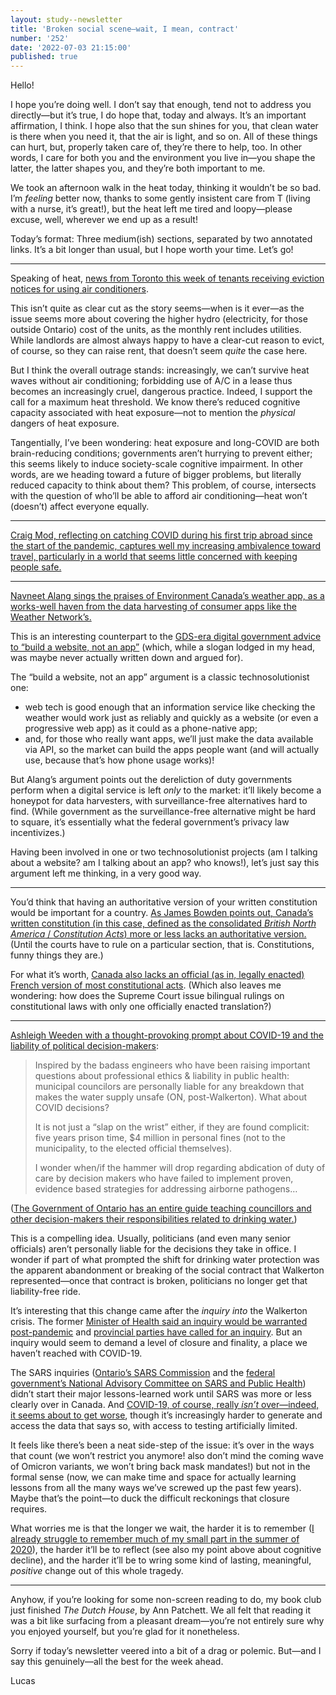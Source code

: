 ```yaml
---
layout: study--newsletter
title: 'Broken social scene—wait, I mean, contract'
number: '252'
date: '2022-07-03 21:15:00'
published: true
---
```


Hello!

I hope you’re doing well. I don’t say that enough, tend not to address you directly—but it’s true, I do hope that, today and always. It’s an important affirmation, I think. I hope also that the sun shines for you, that clean water is there when you need it, that the air is light, and so on. All of these things can hurt, but, properly taken care of, they’re there to help, too. In other words, I care for both you and the environment you live in—you shape the latter, the latter shapes you, and they’re both important to me.

We took an afternoon walk in the heat today, thinking it wouldn’t be so bad. I’m _feeling_ better now, thanks to some gently insistent care from T (living with a nurse, it’s great!), but the heat left me tired and loopy—please excuse, well, wherever we end up as a result!

Today’s format: Three medium(ish) sections, separated by two annotated links. It’s a bit longer than usual, but I hope worth your time. Let’s go!

---

Speaking of heat, [news from Toronto this week of tenants receiving eviction notices for using air conditioners](https://toronto.ctvnews.ca/toronto-tenants-receive-eviction-notices-in-dispute-over-ac-units-1.5967977).

This isn’t quite as clear cut as the story seems—when is it ever—as the issue seems more about covering the higher hydro (electricity, for those outside Ontario) cost of the units, as the monthly rent includes utilities. While landlords are almost always happy to have a clear-cut reason to evict, of course, so they can raise rent, that doesn’t seem _quite_ the case here.

But I think the overall outrage stands: increasingly, we can’t survive heat waves without air conditioning; forbidding use of A/C in a lease thus becomes an increasingly cruel, dangerous practice. Indeed, I support the call for a maximum heat threshold. We know there’s reduced cognitive capacity associated with heat exposure—not to mention the _physical_ dangers of heat exposure. 

Tangentially, I’ve been wondering: heat exposure and long-COVID are both brain-reducing conditions; governments aren’t hurrying to prevent either; this seems likely to induce society-scale cognitive impairment. In other words, are we heading toward a future of bigger problems, but literally reduced capacity to think about them? This problem, of course, intersects with the question of who’ll be able to afford air conditioning—heat won’t (doesn’t) affect everyone equally.

---

[Craig Mod, reflecting on catching COVID during his first trip abroad since the start of the pandemic, captures well my increasing ambivalence toward travel, particularly in a world that seems little concerned with keeping people safe.](https://craigmod.com/roden/069/)

---

[Navneet Alang sings the praises of Environment Canada’s weather app, as a works-well haven from the data harvesting of consumer apps like the Weather Network’s.](https://www.thestar.com/business/opinion/2022/06/25/checking-the-weather-environment-canada-has-a-surprisingly-good-app-for-that.html)

This is an interesting counterpart to the [GDS-era digital government advice to “build a website, not an app”](https://gds.blog.gov.uk/2013/03/12/were-not-appy-not-appy-at-all/) (which, while a slogan lodged in my head, was maybe never actually written down and argued for).

The “build a website, not an app” argument is a classic technosolutionist one:

- web tech is good enough that an information service like checking the weather would work just as reliably and quickly as a website (or even a progressive web app) as it could as a phone-native app;
- and, for those who really want apps, we’ll just make the data available via API, so the market can build the apps people want (and will actually use, because that’s how phone usage works)!

But Alang’s argument points out the dereliction of duty governments perform when a digital service is left _only_ to the market: it’ll likely become a honeypot for data harvesters, with surveillance-free alternatives hard to find. (While government as the surveillance-free alternative might be hard to square, it’s essentially what the federal government’s privacy law incentivizes.)

Having been involved in one or two technosolutionist projects (am I talking about a website? am I talking about an app? who knows!), let’s just say this argument left me thinking, in a very good way.

---

You’d think that having an authoritative version of your written constitution would be important for a country. [As James Bowden points out, Canada’s written constitution (in this case, defined as the consolidated _British North America_ / _Constitution_ _Acts_) more or less lacks an authoritative version.](https://parliamentum.org/2022/06/29/who-decides-what-the-constitution-is-and-says-quebec-modifies-the-text-of-the-constitution-act-1867/) (Until the courts have to rule on a particular section, that is. Constitutions, funny things they are.)

For what it’s worth, [Canada also lacks an official (as in, legally enacted) French version of most constitutional acts](https://sencanada.ca/en/sencaplus/opinion/the-irony-of-recognizing-quebecs-french-character-in-a-constitution-that-s-only-legal-in-english-senator-dalphond/). (Which also leaves me wondering: how does the Supreme Court issue bilingual rulings on constitutional laws with only one officially enacted translation?)

---

[Ashleigh Weeden with a thought-provoking prompt about COVID-19 and the liability of political decision-makers](https://twitter.com/ashleighweeden/status/1541493299156058114):

> Inspired by the badass engineers who have been raising important questions about professional ethics & liability in public health: municipal councilors are personally liable for any breakdown that makes the water supply unsafe (ON, post-Walkerton). What about COVID decisions?
> 
> It is not just a “slap on the wrist” either, if they are found complicit: five years prison time, $4 million in personal fines (not to the municipality, to the elected official themselves).
> 
> I wonder when/if the hammer will drop regarding abdication of duty of care by decision makers who have failed to implement proven, evidence based strategies for addressing airborne pathogens…

([The Government of Ontario has an entire guide teaching councillors and other decision-makers their responsibilities related to drinking water.](https://www.ontario.ca/page/taking-care-your-drinking-water-guide-members-municipal-councils#section-1))

This is a compelling idea. Usually, politicians (and even many senior officials) aren’t personally liable for the decisions they take in office. I wonder if part of what prompted the shift for drinking water protection was the apparent abandonment or breaking of the social contract that Walkerton represented—once that contract is broken, politicians no longer get that liability-free ride.

It’s interesting that this change came after the _inquiry into_ the Walkerton crisis. The former [Minister of Health said an inquiry would be warranted post-pandemic](https://www.ctvnews.ca/health/coronavirus/an-inquiry-into-canada-s-handling-of-covid-19-it-s-warranted-post-pandemic-says-hajdu-1.5376512) and [provincial parties have called for an inquiry](https://www.cbc.ca/news/canada/hamilton/covid-19-public-inquiry-commission-1.6380698). But an inquiry would seem to demand a level of closure and finality, a place we haven’t reached with COVID-19.

The SARS inquiries ([Ontario’s SARS Commission](http://www.archives.gov.on.ca/en/e_records/sars/report/) and the [federal government’s National Advisory Committee on SARS and Public Health](https://www.canada.ca/en/public-health/services/reports-publications/learning-sars-renewal-public-health-canada.html)) didn’t start their major lessons-learned work until SARS was more or less clearly over in Canada. And [COVID-19, of course, really _isn’t_ over—indeed, it seems about to get worse](https://www.theglobeandmail.com/canada/article-covid-19-resurgence-mask-mandate/), though it’s increasingly harder to generate and access the data that says so, with access to testing artificially limited.

It feels like there’s been a neat side-step of the issue: it’s over in the ways that count (we won’t restrict you anymore! also don’t mind the coming wave of Omicron variants, we won’t bring back mask mandates!) but not in the formal sense (now, we can make time and space for actually learning lessons from all the many ways we’ve screwed up the past few years). Maybe that’s the point—to duck the difficult reckonings that closure requires.

What worries me is that the longer we wait, the harder it is to remember ([I already struggle to remember much of my small part in the summer of 2020](https://lucascherkewski.com/hit-and-miss/250-decommissioned/)), the harder it’ll be to reflect (see also my point above about cognitive decline), and the harder it’ll be to wring some kind of lasting, meaningful, _positive_ change out of this whole tragedy.

---

Anyhow, if you’re looking for some non-screen reading to do, my book club just finished _The Dutch House_, by Ann Patchett. We all felt that reading it was a bit like surfacing from a pleasant dream—you’re not entirely sure why you enjoyed yourself, but you’re glad for it nonetheless.

Sorry if today’s newsletter veered into a bit of a drag or polemic. But—and I say this genuinely—all the best for the week ahead.

Lucas
